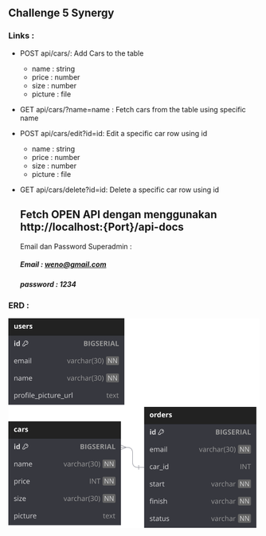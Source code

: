 ## Challenge 5 Synergy

### Links : 
 <!-- - POST api/users/:
   Add Users to the table
   - name : string
   - email : string
   - profile_picture_url : file
 - GET api/users/?name=name : 
   Fetch users from the table using specific name -->
 
 - POST api/cars/:
   Add Cars to the table
   - name : string
   - price : number
   - size : number
   - picture : file
 - GET api/cars/?name=name : 
   Fetch cars from the table using specific name
 - POST api/cars/edit?id=id:
   Edit a specific car row using id
   - name : string
   - price : number
   - size : number
   - picture : file
 - GET api/cars/delete?id=id:
   Delete a specific car row using id

   ## Fetch OPEN API dengan menggunakan http://localhost:{Port}/api-docs

   Email dan Password Superadmin : 
   ##### Email : weno@gmail.com
   ##### password : 1234

### ERD :
<img src="./ERD.svg">
